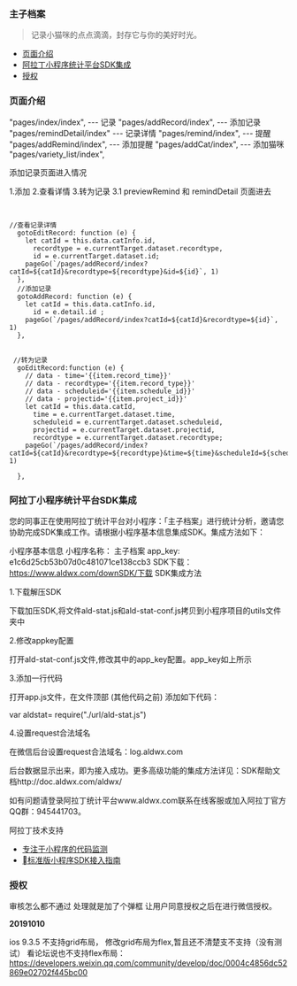 <!--
 * @Description: In User Settings Edit
 * @Author: mavis.yang
 * @Date: 2019-08-01 18:33:43
 * @LastEditTime: 2019-09-06 18:14:58
 * @LastEditors: Please set LastEditors
 -->

### 主子档案

> 记录小猫咪的点点滴滴，封存它与你的美好时光。

- [页面介绍](#页面介绍)
- [阿拉丁小程序统计平台SDK集成](#阿拉丁小程序统计平台SDK集成)
- [授权](#授权)

### 页面介绍

"pages/index/index",          --- 记录
"pages/addRecord/index",      --- 添加记录
"pages/remindDetail/index"    --- 记录详情
"pages/remind/index",         --- 提醒
"pages/addRemind/index",        --- 添加提醒
"pages/addCat/index",         --- 添加猫咪
"pages/variety_list/index",


添加记录页面进入情况

1.添加
2.查看详情
3.转为记录
3.1  previewRemind 和 remindDetail 页面进去 

```


//查看记录详情
  gotoEditRecord: function (e) {
    let catId = this.data.catInfo.id,
      recordtype = e.currentTarget.dataset.recordtype,
      id = e.currentTarget.dataset.id;
    pageGo(`/pages/addRecord/index?catId=${catId}&recordtype=${recordtype}&id=${id}`, 1)
  },
  //添加记录
  gotoAddRecord: function (e) {
    let catId = this.data.catInfo.id,
      id = e.detail.id ;
    pageGo(`/pages/addRecord/index?catId=${catId}&recordtype=${id}`, 1)
  },


 //转为记录
  goEditRecord:function (e) {
    // data - time='{{item.record_time}}'
    // data - recordtype='{{item.record_type}}'
    // data - scheduleid='{{item.schedule_id}}'
    // data - projectid='{{item.project_id}}'
    let catId = this.data.catId,
      time = e.currentTarget.dataset.time,
      scheduleid = e.currentTarget.dataset.scheduleid,
      projectid = e.currentTarget.dataset.projectid,
      recordtype = e.currentTarget.dataset.recordtype;
    pageGo(`/pages/addRecord/index?catId=${catId}&recordtype=${recordtype}&time=${time}&scheduleId=${scheduleid}&projectId=${projectid}`, 1)
    
  },
```



### 阿拉丁小程序统计平台SDK集成

您的同事正在使用阿拉丁统计平台对小程序：「主子档案」进行统计分析，邀请您协助完成SDK集成工作。请根据小程序基本信息集成SDK。集成方法如下：

小程序基本信息
小程序名称： 主子档案
app_key: e1c6d25cb53b07d0c481071ce138ccb3
SDK下载： https://www.aldwx.com/downSDK/下载
SDK集成方法


1.下载解压SDK

下载加压SDK,将文件ald-stat.js和ald-stat-conf.js拷贝到小程序项目的utils文件夹中



2.修改appkey配置

打开ald-stat-conf.js文件,修改其中的app_key配置。app_key如上所示



3.添加一行代码

打开app.js文件，在文件顶部 (其他代码之前) 添加如下代码：

var aldstat= require("./url/ald-stat.js")



4.设置request合法域名

在微信后台设置request合法域名：log.aldwx.com

后台数据显示出来，即为接入成功。更多高级功能的集成方法详见：SDK帮助文档http://doc.aldwx.com/aldwx/

如有问题请登录阿拉丁统计平台www.aldwx.com联系在线客服或加入阿拉丁官方QQ群：945441703。

阿拉丁技术支持

 - [专注于小程序的代码监测](https://tj.aldwx.com/downSDK/)
 - [标准版小程序SDK接入指南](http://doc.aldwx.com/aldwx/gao-ji-gong-neng/sdkjie-ru-zhi-nan.html)

### 授权
审核怎么都不通过
处理就是加了个弹框
让用户同意授权之后在进行微信授权。

**20191010**

ios 9.3.5 不支持grid布局，
修改grid布局为flex,暂且还不清楚支不支持（没有测试）
看论坛说也不支持flex布局：https://developers.weixin.qq.com/community/develop/doc/0004c4856dc52869e02702f445bc00




